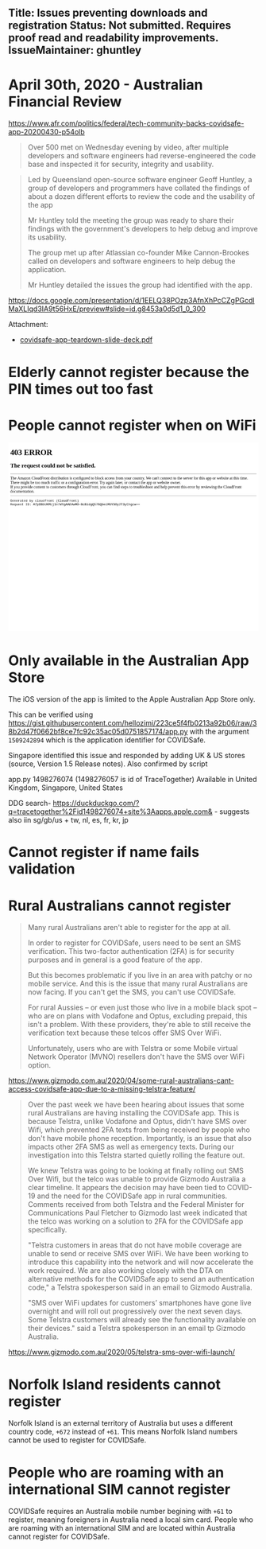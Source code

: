 Title: Issues preventing downloads and registration
Status: Not submitted. Requires proof read and readability improvements.
IssueMaintainer: ghuntley
---


# April 30th, 2020 - Australian Financial Review

https://www.afr.com/politics/federal/tech-community-backs-covidsafe-app-20200430-p54olb

<!-- 
<img src="tech-gurus-inspected-the-covidsafe-app.png" width="100%"/>
-->

> Over 500 met on Wednesday evening by video, after multiple developers and software engineers had reverse-engineered the code base and inspected it for security, integrity and usability.

<?# YouTube U3dN99ljgD4 /?>

> Led by Queensland open-source software engineer Geoff Huntley, a group of developers and programmers have collated the findings of about a dozen different efforts to review the code and the usability of the app
>
> Mr Huntley told the meeting the group was ready to share their findings with the government's developers to help debug and improve its usability.
>
> The group met up after Atlassian co-founder Mike Cannon-Brookes called on developers and software engineers to help debug the application.
>
> Mr Huntley detailed the issues the group had identified with the app.

https://docs.google.com/presentation/d/1EELQ38POzp3AfnXhPcCZgPGcdlMaXLIqd3IA9t56HxE/preview#slide=id.g8453a0d5d1_0_300


Attachment:
- <a href="covidsafe-app-teardown-slide-deck.pdf">covidsafe-app-teardown-slide-deck.pdf</a>

# Elderly cannot register because the PIN times out too fast

<?# Twitter 1258874352864342016 /?>
<?# Twitter 1259072590959669249 /?>

# People cannot register when on WiFi

![](cloudfront-blocking-australians.png)

<?# Twitter 1254756428994146305 /?>
<?# Twitter 1254778371180883968 /?>

<?# Twitter 1254910471972380672 /?>
<?# Twitter 1254717778809913345 /?>
<?# Twitter 1254714439997091848 /?>
<?# Twitter 1254687792841371650 /?>

# Only available in the Australian App Store

The iOS version of the app is limited to the Apple Australian App Store only.

This can be verified using https://gist.githubusercontent.com/hellozimi/223ce5f4fb0213a92b06/raw/38b2d47f0662bf8ce7fc92c35ac05d0751857174/app.py with the argument `1509242894` which is the application identifier for COVIDSafe.

Singapore identified this issue and responded by adding UK & US stores (source, Version 1.5 Release notes).
Also confirmed by script

app.py 1498276074 (1498276057 is id of TraceTogether)
Available in United Kingdom, Singapore, United States

DDG search- https://duckduckgo.com/?q=tracetogether%2Fid1498276074+site%3Aapps.apple.com& - suggests also iin sg/gb/us + tw, nl, es, fr, kr, jp


<?# Twitter 1254952458310176768 /?>
<?# Twitter 1254952008424894465 /?>

# Cannot register if name fails validation

<?# Twitter 1254818517242675202 /?>

# Rural Australians cannot register

<?# Twitter 1254499854245433344 /?>
<?# Twitter 1255606745725931520 /?>

> Many rural Australians aren't able to register for the app at all.
> 
> In order to register for COVIDSafe, users need to be sent an SMS verification. This two-factor authentication (2FA) is for security purposes and in general is a good feature of the app.
> 
> But this becomes problematic if you live in an area with patchy or no mobile service. And this is the issue that many rural Australians are now facing. If you can't get the SMS, you can't use COVIDSafe.
> 
> For rural Aussies – or even just those who live in a mobile black spot – who are on plans with Vodafone and Optus, excluding prepaid, this isn't a problem. With these providers, they're able to still receive the verification text because these telcos offer SMS Over WiFi.
> 
> Unfortunately, users who are with Telstra or some Mobile virtual Network Operator (MVNO) resellers don't have the SMS over WiFi option.

https://www.gizmodo.com.au/2020/04/some-rural-australians-cant-access-covidsafe-app-due-to-a-missing-telstra-feature/


> Over the past week we have been hearing about issues that some rural Australians are having installing the COVIDSafe app. This is because Telstra, unlike Vodafone and Optus, didn't have SMS over Wifi, which prevented 2FA texts from being received by people who don't have mobile phone reception. Importantly, is an issue that also impacts other 2FA SMS as well as emergency texts. During our investigation into this Telstra started quietly rolling the feature out.
>
> We knew Telstra was going to be looking at finally rolling out SMS Over Wifi, but the telco was unable to provide Gizmodo Australia a clear timeline. It appears the decision may have been tied to COVID-19 and the need for the COVIDSafe app in rural communities. Comments received from both Telstra and the Federal Minister for Communications Paul Fletcher to Gizmodo last week indicated that the telco was working on a solution to 2FA for the COVIDSafe app specifically.
> 
> "Telstra customers in areas that do not have mobile coverage are unable to send or receive SMS over WiFi. We have been working to introduce this capability into the network and will now accelerate the work required. We are also working closely with the DTA on alternative methods for the COVIDSafe app to send an authentication code," a Telstra spokesperson said in an email to Gizmodo Australia.
>
> "SMS over WiFi updates for customers’ smartphones have gone live overnight and will roll out progressively over the next seven days. Some Telstra customers will already see the functionality available on their devices." said a Telstra spokesperson in an email tp Gizmodo Australia.

https://www.gizmodo.com.au/2020/05/telstra-sms-over-wifi-launch/

<?# Twitter 1257902961780387840 /?>


# Norfolk Island residents cannot register

Norfolk Island is an external territory of Australia but uses a different country code, `+672` instead of `+61`. This means Norfolk Island numbers cannot be used to register for COVIDSafe.

# People who are roaming with an international SIM cannot register

COVIDSafe requires an Australia mobile number begining with `+61` to register, meaning foreigners in Australia need a local sim card. People who are roaming with an international SIM and are located within Australia cannot register for COVIDSafe.




